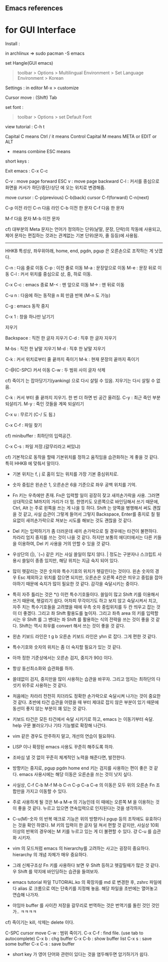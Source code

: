 
## Emacs references

# for GUI Interface

Install :

in archlinux => sudo pacman -S emacs


set Hangle(GUI emacs)
> toolbar > Options > Multilingual Environment > Set Language Environment > Korean

 
Settings : in editor
M-x > customize


Cursor move :
(Shift) Tab 


set font : 
> toolbar > Options > set Default Font


view tutorial :
C-h t

Capital C means Ctrl / it means Control
Capital M means META or EDIT or ALT
- means combine
ESC means 


short keys :

Exit emacs : C-x C-c

C-v : move page forward
ESC v : move page backward
C-l : 커서를 중심으로 화면을 커서가 하단/중단/상단 에 오는 위치로 변경해줌.


move cursor :
             C-p(previous)
C-b(back)      cursor        C-f(forward)
              C-n(next)


C-p 이전 라인
C-n 다음 라인
C-b 이전 한 문자
C-f 다음 한 문자

M-f 다음 문자
M-b 이전 문자


cf) 대부분의 Meta 문자는 언어가 정의하는 단위(낱말, 문장, 단락)의 작동에 사용되고,
제어 문자는 편집하는 것과는 관계없는 기본 단위(문자, 줄 등등)에 사용됨.


-------
HHKB 특성상,
좌우위아래, home, end, pgdn, pgup 은 오른손으로 조작하는 게 낫겠다.

C-n : 다음 줄로 이동
C-p : 이전 줄로 이동 
M-a : 문장앞으로 이동
M-e : 문장 뒤로 이동
C-l : 커서 위치를 중심으로 상, 중, 하로 이동.


C-x C-c : emacs 종료
M-< : 맨 앞으로 이동
M-> : 맨 뒤로 이동

C-u n : 다음에 하는 동작을 n 회 만큼 반복
(M-n 도 가능)

C-g : emacs 동작 중지

C-x 1 : 창을 하나만 남기기


지우기

Backspace : 직전 한 글자 지우기
C-d : 직후 한 글자 지우기

M-bs : 직전 한 낱말 지우기
M-d : 직후 한 낱말 지우기

C-k : 커서 위치로부터 줄 끝까지 죽이기
M-k : 현재 문장의 끝까지 죽이기

C-@(C-SPC) 커서 이동 C-w : 두 범위 사이 글자 삭제


cf) 죽이기 는 잡아당기기(yanking) 으로 다시 살릴 수 있음.
지우기는 다시 살릴 수 없음.

C-k : 커서 부터 줄 끝까지 지우기. 한 번 더 하면 빈 공간 올려짐.
C-y : 최근 죽인 부분 되살리기.
M-y : 죽인 것들을 계쏙 되살리기


C-x u : 무르기
(C-/ 도 됨.)


C-x C-f : 파일 찾기

cf) minibuffer : 최하단의 입력공간.

C-x C-s : 파일 저장.(갈무리라고 써있냐)


cf) 기본적으로 동작을 할때 기본위치를 정하고 움직임을 습관화하는 게 좋을 것 같다. 특히 HHKB 에 맞춰서 말이다.

- 기본 위치는 f, j 로 홈이 있는 위치를 가장 기본 중심위치로.
- 숫자 중립은 왼손은 1, 오른손은 6을 기준으로 좌우 공백 위치를 기억.
- Fn 키는 우측에만 존재. Fn은 입력할 일이 굉장히 잦고 새끼손가락을 사용. 그러면 상대적으로 M까지의 거리가 더 멈. 한영키도 오른쪽으로 바인딩해서 쓰기 때문에, 
Ctrl, Alt 는 주로 왼쪽을 쓰는 게 나을 듯 하다.
Shift 는 양쪽을 병행해서 써도 괜찮을 것 같고, 
사실 습관이 그렇게 들어서 그렇지 
Backspace, Enter를 중지로 칠 필요없이 새끼손가락으로 쳐보는 시도를 해보는 것도 괜찮을 것 같다.
- Del 키는 입력하기가 좀 더러운데 새끼 손가락으로 칠 경우에는 타건이 불편하다. 차라리 엄지 중지를 쓰는 것이 나을 것 같다. 하지만 보통의 에디터에서는 다른 키들을 이용하여, Del 키 사용을 거의 안할 수 있을 것 같다.
- 우상단의 \(|), `(~) 같은 키는 사실 쓸일이 많지 않다. | 정도는 구분자나 스크립트 사용시 쓸일이 종종 있지만, 해당 위치는 지금 숙지 되어 있다.
- 많이 헷갈리는 것은 숫자와 특수기호의 위치가 헷갈린다는 것이다. 왼손 숫자의 경우 Esc 제외하고 위치를 잡으면 되지만, 오른손은 오른쪽 4칸은 띄우고 중립을 잡아야하기 때문에 숙지가 많이 필요한 것 같다. 감각을 숙달시키는 중이다.
- 특히 자주 틀리는 것은 *() 이런 특수기호들이다. 쓸일이 많고 Shift 키를 이용해서 쓰기 때문에, 헷갈리기 쉽다. 어차피 무각이기도 하고 보지 않고 숙달시켜서 치고, 자주 치는 특수기호들을 고려했을 때에 우측 숫자 중립위치를 두 칸 띄우고 잡는 것이 더 좋겠다. 그리고 좌 Shift 활용도를 높이자.
그리고 좌측 area 의 키를 입력할 시는 우 Shift 를 그 밴대는 좌 Shift 를 활용하는 식의 전략을 쓰는 것이 좋을 것 같다.
Shift는 역시 좌우를 convert 해서 쓰는 것이 좋을 것 같다.
- 왼손 키보드 라인은 t g b 오른손 키보드 라인은 yhn 로 잡다. 그게 편한 것 같다. 
- 특수기호와 숫자의 위치는 좀 더 숙지할 필요가 있는 것 같다. 
- 아까 정한 기준상에서는 오른손 검지, 중지가 90() 이다.
- 항상 동선최소화와 습관화를 하자. 
- 쓸데없이 검지, 중지만을 많이 사용하는 습관을 바꾸자. 그리고 엄지는 최하단의 다섯키 위주로 사용하는 것 같다.
- 처음에는 차라리 천천히 치더라도 정확한 손가락으로 숙달시켜 나가는 것이 중요한 것 같다. 초반에 타건 습관을 어렸을 때 부터 제대로 잡지 않은 부분이 있기 때문에 동선이 좋지 않는 부분이 꽤 있는 것 같다.

- 키보드 타건은 모든 타건에서 숙달 시키기로 하고,
emacs 는 이동기부터 숙달. help 구문 불러오기나 기타 기능별로 확장해 나간다.
- vim 같은 경우도 안주하지 말고, 개선의 연습이 필요하다.
- LISP 이나 확장된 emacs 사용도 꾸준히 해주도록 하자.
- 조바심 낼 것 없이 꾸준히 체계적인 노력을 해준다면, 발전한다.

- 방향키는 중지로, pgup pgdn home end 키는 검지를 사용하는 편이 좋은 것 같다. emacs 사용시에는 해당 이동은 오른손을 쓰는 것이 낫지 싶다. 

- 사실상, C-f C-b M-f M-b C-n C-p C-a C-e 의 이동은
모두 위의 오른손 Fn 조합만을 가지고 이동할 수 있다.

- 주로 사용하게 될 것은 M-a M-e 의 기능인데 이 때에는 오른쪽 M 을 이용하는 것이 좋을 것 같다. 누르고 있으면 연속입력으로 인지된다는 것을 생각하자.

- C-u(M)-숫자 의 반복 매크로 기능은 위의 방향키나 pgup 등의 조작에도 유효하다는 것을 확인 하였다.
M 키의 입력이 한 글자 덜 쳐서 편할 것 같지만, 사실상 10회 이상의 반복의 경우에는 M 키를 누르고 있는 게 더 불편할 수 있다. 걍 C-u 를 습관화 시키자.

- vim 의 모드처럼 emacs 의 hierarchy를 고려하는 사고는 굉장히 중요하다. hierarchy 의 개념 자체가 매우 중요하다.
 
- 그래 신체구조상 Fn 키를 사용하다 보면 우 Shift 등하고 헷갈릴때가 많은 것 같다. 우 Shift 를 약지에 바인딩하는 습관을 들여보자.

- emacs tutorial 파일 TUTORIAL.ko 의 확장자를 md 로 변경한 후, zshrc 파일에다 alias 로 크롬으로 여는 단축키를 지정해 놓음. 해당 파일을 초반에는 열어놓고 연습해 나가자.

- 야임마 buffer 를 사이칸 저장을 갈무리로 번역하는 것은 번역기를 돌린 것인 것인가.. ㅋㅋㅋㅋ


cf) 죽이기는 kill, 삭제는 delete 이다.

C-SPC cursor move C-w : 범위 죽이기.
C-x C-f : find file. (use tab to autocomplete)
C-x b : chg buffer
C-x C-b : show buffer list
C-x s : save some buffer
C-x C-s : save buffer

- short key 가 영어 단어와 관련이 있다는 것을 염두해두면 암기하기가 쉽다.


